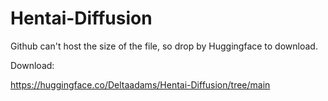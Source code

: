# Hentai-Diffusion

Github can't host the size of the file, so drop by Huggingface to download.

Download:

https://huggingface.co/Deltaadams/Hentai-Diffusion/tree/main
